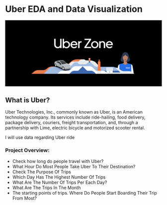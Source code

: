 <h1>Uber EDA and Data Visualization</h1>

<img src="uber.png" />

<h2>What is Uber?</h2>

<p>Uber Technologies, Inc., commonly known as Uber, is an American technology company. Its services include ride-hailing, food delivery, package delivery, couriers, freight transportation, and, through a partnership with Lime, electric bicycle and motorized scooter rental.</p>

<p>I will use data regarding Uber ride</p>

<h3>Project Overview:</h3>

<ul>
    <li>Check how long do people travel with Uber?</li>
    <li>What Hour Do Most People Take Uber To Their Destination?</li>
    <li>Check The Purpose Of Trips</li>
    <li>Which Day Has The Highest Number Of Trips</li>
    <li>What Are The Number Of Trips Per Each Day?</li>
    <li>What Are The Trips In The Month</li>
    <li>The starting points of trips. Where Do People Start Boarding Their Trip From Most?</li>
</ul>
